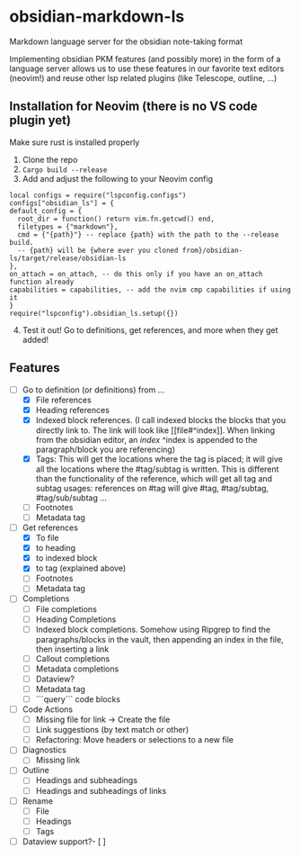 # obsidian-markdown-ls
Markdown language server for the obsidian note-taking format

Implementing obsidian PKM features (and possibly more) in the form of a language server allows us to use these features in our favorite text editors (neovim!) and reuse other lsp related plugins (like Telescope, outline, ...)

## Installation for Neovim (there is no VS code plugin yet)

Make sure rust is installed properly

1. Clone the repo
2. `Cargo build --release`
3. Add and adjust the following to your Neovim config  

```
local configs = require("lspconfig.configs")
configs["obsidian_ls"] = {
default_config = {
  root_dir = function() return vim.fn.getcwd() end,
  filetypes = {"markdown"},
  cmd = {"{path}"} -- replace {path} with the path to the --release build. 
  -- {path} will be {where ever you cloned from}/obsidian-ls/target/release/obsidian-ls
},
on_attach = on_attach, -- do this only if you have an on_attach function already
capabilities = capabilities, -- add the nvim cmp capabilities if using it
}
require("lspconfig").obsidian_ls.setup({})
```

4. Test it out! Go to definitions, get references, and more when they get added!

## Features

- [ ] Go to definition (or definitions) from ...
    - [X] File references
    - [X] Heading references
    - [X] Indexed block references. (I call indexed blocks the blocks that you directly link to. The link will look like [[file#^index]]. When linking from the obsidian editor, an *index* ^index is appended to the paragraph/block you are referencing)
    - [X] Tags: This will get the locations where the tag is placed; it will give all the locations where the #tag/subtag is written. This is different than the functionality of the reference, which will get all tag and subtag usages: references on #tag will give #tag, #tag/subtag, #tag/sub/subtag ... 
    - [ ] Footnotes
    - [ ] Metadata tag
- [ ] Get references
    - [X] To file
    - [X] to heading
    - [X] to indexed block
    - [X] to tag (explained above)
    - [ ] Footnotes
    - [ ] Metadata tag
- [ ] Completions
    - [ ] File completions
    - [ ] Heading Completions
    - [ ] Indexed block completions. Somehow using Ripgrep to find the paragraphs/blocks in the vault, then appending an index in the file, then inserting a link
    - [ ] Callout completions
    - [ ] Metadata completions
    - [ ] Dataview?
    - [ ] Metadata tag
    - [ ] \`\`\`query\`\`\` code blocks
- [ ] Code Actions
    - [ ] Missing file for link -> Create the file
    - [ ] Link suggestions (by text match or other)
    - [ ] Refactoring: Move headers or selections to a new file
- [ ] Diagnostics
    - [ ] Missing link
- [ ] Outline
    - [ ] Headings and subheadings
    - [ ] Headings and subheadings of links
- [ ] Rename
    - [ ] File
    - [ ] Headings
    - [ ] Tags
- [ ] Dataview support?- [ ] 
